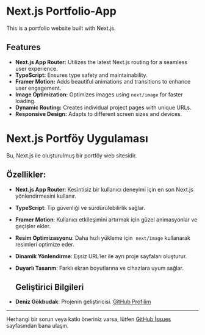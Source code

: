 # Next.js Portfolio-App

This is a portfolio website built with Next.js.

## Features

- **Next.js App Router:** Utilizes the latest Next.js routing for a seamless user experience.
- **TypeScript:** Ensures type safety and maintainability.
- **Framer Motion:** Adds beautiful animations and transitions to enhance user engagement.
- **Image Optimization:** Optimizes images using `next/image` for faster loading.
- **Dynamic Routing:** Creates individual project pages with unique URLs.
- **Responsive Design:** Adapts to different screen sizes and devices.


# Next.js Portföy Uygulaması

Bu, Next.js ile oluşturulmuş bir portföy web sitesidir.

## Özellikler:

- **Next.js App Router**: Kesintisiz bir kullanıcı deneyimi için en son Next.js yönlendirmesini kullanır.
- **TypeScript**: Tip güvenliği ve sürdürülebilirlik sağlar.
- **Framer Motion**: Kullanıcı etkileşimini artırmak için güzel animasyonlar ve geçişler ekler.
- **Resim Optimizasyonu**: Daha hızlı yükleme için  `next/image` kullanarak resimleri optimize eder.
- **Dinamik Yönlendirme**: Eşsiz URL'ler ile ayrı proje sayfaları oluşturur.
- **Duyarlı Tasarım**: Farklı ekran boyutlarına ve cihazlara uyum sağlar.

  ## Geliştirici Bilgileri

- **Deniz Gökbudak**: Projenin geliştiricisi. [GitHub Profilim](https://github.com/hobaaaa)

---

Herhangi bir sorun veya katkı öneriniz varsa, lütfen [GitHub İssues](https://github.com/hobaaaa/blog-app-nextjs/issues) sayfasından bana ulaşın.
